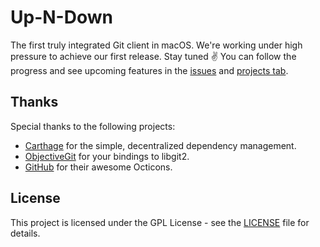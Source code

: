 # Up-N-Down

The first truly integrated Git client in macOS. We're working under high pressure to achieve our first release. Stay tuned ✌️
You can follow the progress and see upcoming features in the [issues](https://github.com/up-n-down/Up-N-Down/issues) and [projects tab](https://github.com/up-n-down/Up-N-Down/projects).

## Thanks

Special thanks to the following projects:

- [Carthage](https://github.com/Carthage/Carthage) for the simple, decentralized dependency management.
- [ObjectiveGit](https://github.com/libgit2/objective-git) for your bindings to libgit2.
- [GitHub](https://octicons.github.com) for their awesome Octicons.

## License

This project is licensed under the GPL License - see the [LICENSE](LICENSE) file for details.

